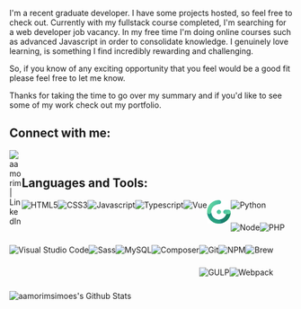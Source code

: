 <!--
**aamorimsimoes/aamorimsimoes** is a ✨ _special_ ✨ repository because its `README.md` (this file) appears on your GitHub profile.
-->

I'm a recent graduate developer. I have some projects hosted, so feel free to check out. 
Currently with my fullstack course completed, I'm searching for a web developer job vacancy. In my free time I'm doing online courses such as advanced Javascript in order to consolidate knowledge.
I genuinely love learning, is something I find incredibly rewarding and challenging. 

So, if you know of any exciting opportunity that you feel would be a good fit please feel free to let me know.

Thanks for taking the time to go over my summary and if you'd like to see some of my work check out my portfolio.


## Connect with me:

[<img align="left" alt="aamorim | LinkedIn" width="22px" src="https://cdn.jsdelivr.net/npm/simple-icons@v3/icons/linkedin.svg" />](https://www.linkedin.com/in/andreamorimsimoes)

<br />

## Languages and Tools:

[<img align="left" alt="HTML5" height="40px" src="https://images.vexels.com/media/users/3/166383/isolated/preview/6024bc5746d7436c727825dc4fc23c22-html-programming-language-icon-by-vexels.png" />][HTML5]
[<img align="left" alt="CSS3" height="40px" src="https://3.bp.blogspot.com/-oRSUw_TmO9o/XIb61m88fcI/AAAAAAAAIq0/vnxl2zzsXEQsnHI2fH4GjKu_ZT0urRo4wCK4BGAYYCw/s1600/icon%2Bcss%2B3.png" />][CSS3]
[<img align="left" alt="Javascript" height="40px" src="https://encrypted-tbn0.gstatic.com/images?q=tbn%3AANd9GcTGnwhltDp6v141Wc08D17U-3zGku-gjJEgNg&usqp=CAU" />][Javascript]
[<img align="left" alt="Typescript" height="40px" src="https://cdn.icon-icons.com/icons2/2415/PNG/512/typescript_original_logo_icon_146317.png" />][Typescript]
[<img align="left" alt="Vue" height="50px" src="https://a.storyblok.com/f/39898/1024x1024/dea4e1b62d/vue-js_logo-svg.png" />][Vue]
[<img align="left" alt="Gridsome" height="42px" src="https://raw.githubusercontent.com/gridsome/gridsome/master/assets/logo.png" />][Gridsome]
[<img align="left" alt="Python" height="40px" src="https://dwain.mylaserlevelguide.com/pic/13570248_full-clipart-python-76-python-python-log-python-logo-clipart-clipartlook.png" />][Python]
[<img align="left" alt="Node" height="40px" src="https://upload.wikimedia.org/wikipedia/commons/thumb/d/d9/Node.js_logo.svg/1280px-Node.js_logo.svg.png" />][Node]
[<img align="left" alt="PHP" height="40px" src="https://www.vippng.com/png/full/229-2290124_abraia-php-api-library-logo-php-en-png.png" />][PHP]
[<img align="left" alt="Visual Studio Code" height="35px" src="https://upload.wikimedia.org/wikipedia/commons/thumb/9/9a/Visual_Studio_Code_1.35_icon.svg/1024px-Visual_Studio_Code_1.35_icon.svg.png" />][Visual Studio Code]

<br />
<br />
<br />

[<img align="left" alt="Sass" height="40px" src="https://cdn.iconscout.com/icon/free/png-512/sass-226054.png" />][SASS]
[<img align="left" alt="MySQL" height="40px" src="https://www.freepnglogos.com/uploads/logo-mysql-png/logo-mysql-mysql-and-moodle-elearningworld-5.png" />][MySQL]
[<img align="left" alt="Composer" height="42px" src="https://image.flaticon.com/icons/png/512/919/919840.png" />][Composer]
[<img align="left" alt="Git" height="40px" src="https://upload.wikimedia.org/wikipedia/commons/thumb/e/e0/Git-logo.svg/1280px-Git-logo.svg.png" />][Git]
[<img align="left" alt="NPM" height="40px" src="https://upload.wikimedia.org/wikipedia/commons/thumb/d/db/Npm-logo.svg/1280px-Npm-logo.svg.png" />][NPM]
[<img align="left" alt="Brew" height="40px" src="https://brew.sh/assets/img/homebrew-256x256.png" />][Brew]
[<img align="left" alt="GULP" height="42px" src="https://cdn.iconscout.com/icon/free/png-256/gulp-226000.png" />][GULP]
[<img align="left" alt="Webpack" height="42px" src="https://raw.githubusercontent.com/webpack/media/master/logo/icon-square-big.png" />][Webpack]


<br />
<br />

<img align="left" alt="aamorimsimoes's Github Stats" src="https://github-readme-stats.vercel.app/api?username=aamorimsimoes&show_icons=true&hide_border=true" />


[HTML5]: https://developer.mozilla.org/en-US/docs/Web/Guide/HTML/HTML5
[CSS3]: https://developer.mozilla.org/en-US/docs/Web/CSS
[Composer]: https://getcomposer.org/
[Vue]: https://vuejs.org/
[Gridsome]: https://gridsome.org/
[Node]: https://nodejs.org/en/
[SASS]: https://sass-lang.com/
[Javascript]: https://developer.mozilla.org/en-US/docs/Web/JavaScript
[Typescript]: https://www.typescriptlang.org/
[MySQL]: https://www.mysql.com/
[Python]: https://www.python.org/
[Visual Studio Code]: https://code.visualstudio.com/
[Git]: https://git-scm.com/
[NPM]: https://www.npmjs.com/
[Brew]: https://brew.sh/
[PHP]: https://www.php.net/
[GULP]: https://gulpjs.com/
[Webpack]: https://webpack.js.org/
